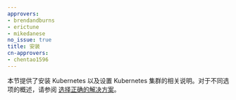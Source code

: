 ```yaml
---
approvers:
- brendandburns
- erictune
- mikedanese
no_issue: true
title: 安装
cn-approvers:
- chentao1596
---
```

<!--
titile: Setup
-->

<!--
This section provides instructions for installing Kubernetes and setting
up a Kubernetes cluster. For an overview of the different options, see
[Picking the Right Solution](/docs/setup/pick-right-solution/).
-->
本节提供了安装 Kubernetes 以及设置 Kubernetes 集群的相关说明。对于不同选项的概述，请参阅 [选择正确的解决方案](/docs/setup/pick-right-solution/)。
